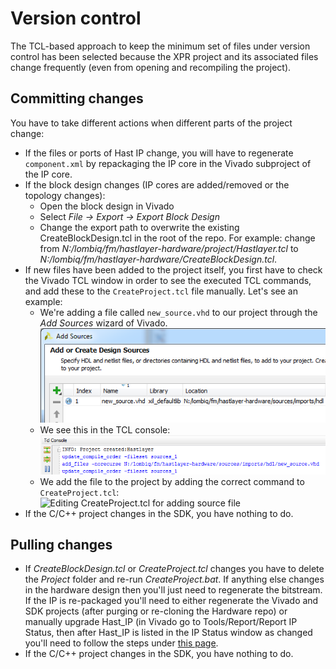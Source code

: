 # Version control



The TCL-based approach to keep the minimum set of files under version control has been selected because the XPR project and its associated files change frequently (even from opening and recompiling the project).

## Committing changes

You have to take different actions when different parts of the project change:

- If the files or ports of Hast IP change, you will have to regenerate `component.xml` by repackaging the IP core in the Vivado subproject of the IP core.
- If the block design changes (IP cores are added/removed or the topology changes):
    - Open the block design in Vivado
    - Select *File → Export → Export Block Design*
    - Change the export path to overwrite the existing CreateBlockDesign.tcl in the root of the repo. For example: change from *N:/lombiq/fm/hastlayer-hardware/project/Hastlayer.tcl* to *N:/lombiq/fm/hastlayer-hardware/CreateBlockDesign.tcl*.
- If new files have been added to the project itself, you first have to check the Vivado TCL window in order to see the executed TCL commands, and add these to the `CreateProject.tcl` file manually. Let's see an example:
    - We're adding a file called `new_source.vhd` to our project through the *Add Sources* wizard of Vivado.  
    ![Add Sources](Images/VivadoAddSourcesWizard.png)
    - We see this in the TCL console:  
    ![TCL Console while adding sources](Images/VivadoTclConsoleAddSources.png)
    - We add the file to the project by adding the correct command to `CreateProject.tcl`:  
    ![Editing CreateProject.tcl for adding source file](Images/CreateProjectTclEditForAddingSource.png)
- If the C/C++ project changes in the SDK, you have nothing to do.


## Pulling changes

- If *CreateBlockDesign.tcl* or *CreateProject.tcl* changes you have to delete the *Project* folder and re-run *CreateProject.bat*. If anything else changes in the hardware design then you'll just need to regenerate the bitstream. If the IP is re-packaged you'll need to either regenerate the Vivado and SDK projects (after purging or re-cloning the Hardware repo) or manually upgrade Hast_IP (in Vivado go to Tools/Report/Report IP Status, then after Hast_IP is listed in the IP Status window as changed you'll need to follow the steps under [this page](RunningHardwareDesigns.md).
- If the C/C++ project changes in the SDK, you have nothing to do.